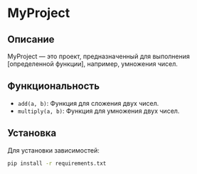 # MyProject

## Описание

MyProject — это проект, предназначенный для выполнения [определенной функции], например, умножения чисел.

## Функциональность

- `add(a, b)`: Функция для сложения двух чисел.
- `multiply(a, b)`: Функция для умножения двух чисел.

## Установка

Для установки зависимостей:

```bash
pip install -r requirements.txt
